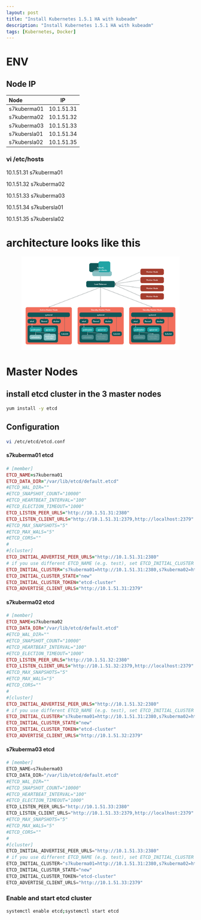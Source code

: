 ```yaml
---
layout: post
title: "Install Kubernetes 1.5.1 HA with kubeadm"
description: "Install Kubernetes 1.5.1 HA with kubeadm"
tags: [Kubernetes, Docker]
---
```


# ENV

## Node   IP

| Node           | IP           |
|:--------       |:-------:     |
| s7kuberma01    | 10.1.51.31   |
| s7kuberma02    | 10.1.51.32   |
| s7kuberma03    | 10.1.51.33   |
| s7kubersla01   | 10.1.51.34   |
| s7kubersla02   | 10.1.51.35   |

### vi /etc/hosts

10.1.51.31  s7kuberma01

10.1.51.32  s7kuberma02

10.1.51.33  s7kuberma03

10.1.51.34  s7kubersla01

10.1.51.35  s7kubersla02

# architecture looks like this 
<figure>
	<a href="/images/kubernetes-HA.png"><img src="/images/kubernetes-HA.png" alt=""></a>
</figure>

# Master Nodes

## install etcd cluster in the 3 master nodes

```bash
yum install -y etcd
```

## Configuration

```bash
vi /etc/etcd/etcd.conf
```

#### s7kuberma01 etcd 

```ruby
# [member]
ETCD_NAME=s7kuberma01
ETCD_DATA_DIR="/var/lib/etcd/default.etcd"
#ETCD_WAL_DIR=""
#ETCD_SNAPSHOT_COUNT="10000"
#ETCD_HEARTBEAT_INTERVAL="100"
#ETCD_ELECTION_TIMEOUT="1000"
ETCD_LISTEN_PEER_URLS="http://10.1.51.31:2380"
ETCD_LISTEN_CLIENT_URLS="http://10.1.51.31:2379,http://localhost:2379"
#ETCD_MAX_SNAPSHOTS="5"
#ETCD_MAX_WALS="5"
#ETCD_CORS=""
#
#[cluster]
ETCD_INITIAL_ADVERTISE_PEER_URLS="http://10.1.51.31:2380"
# if you use different ETCD_NAME (e.g. test), set ETCD_INITIAL_CLUSTER value for this name, i.e. "test=http://..."
ETCD_INITIAL_CLUSTER="s7kuberma01=http://10.1.51.31:2380,s7kuberma02=http://10.1.51.32:2380,s7kuberma03=http://10.1.51.33:2380"
ETCD_INITIAL_CLUSTER_STATE="new"
ETCD_INITIAL_CLUSTER_TOKEN="etcd-cluster"
ETCD_ADVERTISE_CLIENT_URLS="http://10.1.51.31:2379"
```
#### s7kuberma02 etcd 

```ruby
# [member]
ETCD_NAME=s7kuberma02
ETCD_DATA_DIR="/var/lib/etcd/default.etcd"
#ETCD_WAL_DIR=""
#ETCD_SNAPSHOT_COUNT="10000"
#ETCD_HEARTBEAT_INTERVAL="100"
#ETCD_ELECTION_TIMEOUT="1000"
ETCD_LISTEN_PEER_URLS="http://10.1.51.32:2380"
ETCD_LISTEN_CLIENT_URLS="http://10.1.51.32:2379,http://localhost:2379"
#ETCD_MAX_SNAPSHOTS="5"
#ETCD_MAX_WALS="5"
#ETCD_CORS=""
#
#[cluster]
ETCD_INITIAL_ADVERTISE_PEER_URLS="http://10.1.51.32:2380"
# if you use different ETCD_NAME (e.g. test), set ETCD_INITIAL_CLUSTER value for this name, i.e. "test=http://..."
ETCD_INITIAL_CLUSTER="s7kuberma01=http://10.1.51.31:2380,s7kuberma02=http://10.1.51.32:2380,s7kuberma03=http://10.1.51.33:2380"
ETCD_INITIAL_CLUSTER_STATE="new"
ETCD_INITIAL_CLUSTER_TOKEN="etcd-cluster"
ETCD_ADVERTISE_CLIENT_URLS="http://10.1.51.32:2379"
```
#### s7kuberma03 etcd

```python
# [member]
ETCD_NAME=s7kuberma03
ETCD_DATA_DIR="/var/lib/etcd/default.etcd"
#ETCD_WAL_DIR=""
#ETCD_SNAPSHOT_COUNT="10000"
#ETCD_HEARTBEAT_INTERVAL="100"
#ETCD_ELECTION_TIMEOUT="1000"
ETCD_LISTEN_PEER_URLS="http://10.1.51.33:2380"
ETCD_LISTEN_CLIENT_URLS="http://10.1.51.33:2379,http://localhost:2379"
#ETCD_MAX_SNAPSHOTS="5"
#ETCD_MAX_WALS="5"
#ETCD_CORS=""
#
#[cluster]
ETCD_INITIAL_ADVERTISE_PEER_URLS="http://10.1.51.33:2380"
# if you use different ETCD_NAME (e.g. test), set ETCD_INITIAL_CLUSTER value for this name, i.e. "test=http://..."
ETCD_INITIAL_CLUSTER="s7kuberma01=http://10.1.51.31:2380,s7kuberma02=http://10.1.51.32:2380,s7kuberma03=http://10.1.51.33:2380"
ETCD_INITIAL_CLUSTER_STATE="new"
ETCD_INITIAL_CLUSTER_TOKEN="etcd-cluster"
ETCD_ADVERTISE_CLIENT_URLS="http://10.1.51.33:2379"
```

### Enable and start etcd cluster 

```bash
systemctl enable etcd;systemctl start etcd
```
